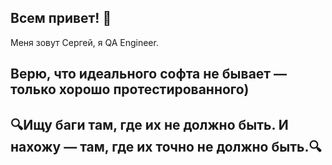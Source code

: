 ## Всем привет! 👋
Меня зовут Сергей, я QA Engineer.
## Верю, что идеального софта не бывает — только хорошо протестированного)
## 🔍Ищу баги там, где их не должно быть. И нахожу — там, где их точно не должно быть.🔍
